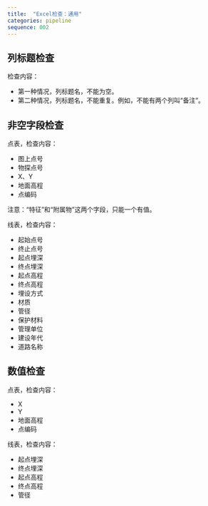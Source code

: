 ```yaml
---
title:  "Excel检查：通用"
categories: pipeline
sequence: 002
---
```


## 列标题检查

检查内容：

- 第一种情况，列标题名，不能为空。
- 第二种情况，列标题名，不能重复。例如，不能有两个列叫“备注”。

## 非空字段检查

点表，检查内容：

- 图上点号
- 物探点号
- X、Y
- 地面高程
- 点编码

注意：“特征”和“附属物”这两个字段，只能一个有值。

线表，检查内容：

- 起始点号
- 终止点号
- 起点埋深
- 终点埋深
- 起点高程
- 终点高程
- 埋设方式
- 材质
- 管径
- 保护材料
- 管理单位
- 建设年代
- 道路名称

## 数值检查

点表，检查内容：

- X
- Y
- 地面高程
- 点编码

线表，检查内容：

- 起点埋深
- 终点埋深
- 起点高程
- 终点高程
- 管径
